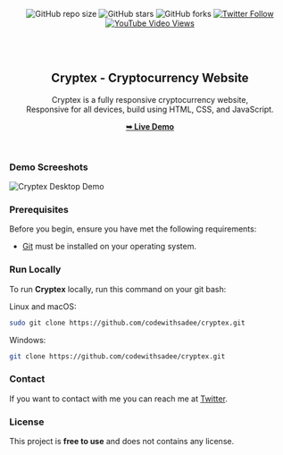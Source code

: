 <div align="center">
  
  ![GitHub repo size](https://img.shields.io/github/repo-size/smzamil1/cryptex)
  ![GitHub stars](https://img.shields.io/github/stars/smzamil1/cryptex?style=social)
  ![GitHub forks](https://img.shields.io/github/forks/smzamil1/cryptex?style=social)
  [![Twitter Follow](https://img.shields.io/twitter/follow/smzamil1?style=social)](https://twitter.com/intent/follow?screen_name=codewithsadee)
  [![YouTube Video Views](https://img.shields.io/youtube/likes/ux3o7jDhvOc?style=social)](https://youtu.be/ux3o7jDhvOc)

  <br />
  <br />

  <h2 align="center">Cryptex - Cryptocurrency Website</h2>

  Cryptex is a fully responsive cryptocurrency website, <br />Responsive for all devices, build using HTML, CSS, and JavaScript.

  <a href="https://codewithsadee.github.io/cryptex/"><strong>➥ Live Demo</strong></a>

</div>

<br />

### Demo Screeshots

![Cryptex Desktop Demo](./readme-images/desktop.png "Desktop Demo")

### Prerequisites

Before you begin, ensure you have met the following requirements:

* [Git](https://git-scm.com/downloads "Download Git") must be installed on your operating system.

### Run Locally

To run **Cryptex** locally, run this command on your git bash:

Linux and macOS:

```bash
sudo git clone https://github.com/codewithsadee/cryptex.git
```

Windows:

```bash
git clone https://github.com/codewithsadee/cryptex.git
```

### Contact

If you want to contact with me you can reach me at [Twitter](https://www.twitter.com/Crypto_Zamil).

### License

This project is **free to use** and does not contains any license.
